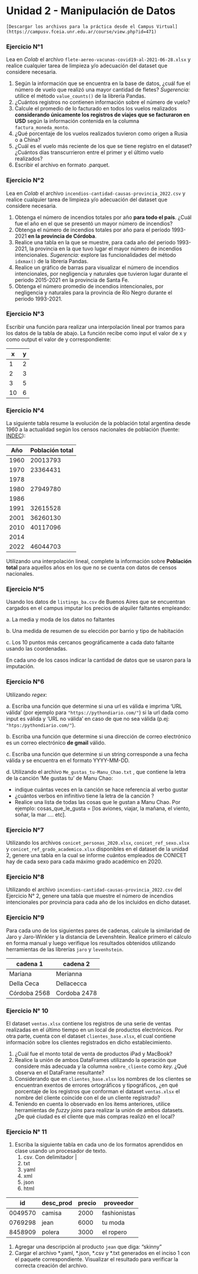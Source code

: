 # Unidad 2 - Manipulación de Datos

```{admonition} 📂 Descargar archivos  
[Descargar los archivos para la práctica desde el Campus Virtual](https://campusv.fceia.unr.edu.ar/course/view.php?id=471)
```
### **Ejercicio N°1**

Lea en *Colab* el archivo `flete-aereo-vacunas-covid19-al-2021-06-28.xlsx` y realice cualquier tarea de limpieza y/o adecuación del dataset que considere necesaria.

1. Según la información que se encuentra en la base de datos, ¿cuál fue el número de vuelo que realizó una mayor cantidad de fletes? *Sugerencia:* utilice el método `value_counts()` de la librería Pandas.
2. ¿Cuántos registros no contienen información sobre el número de vuelo?
3. Calcule el promedio de lo facturado en todos los vuelos realizados **considerando únicamente los registros de viajes que se facturaron en USD** según la información contenida en la columna `factura_moneda_monto`. 
4. ¿Qué porcentaje de los vuelos realizados tuvieron como origen a Rusia o a China?
5. ¿Cuál es el vuelo más reciente de los que se tiene registro en el dataset? ¿Cuántos días transcurrieron entre el primer y el último vuelo realizados?
6. Escribir el archivo en formato .parquet.

### **Ejercicio N°2**

Lea en *Colab* el archivo `incendios-cantidad-causas-provincia_2022.csv` y realice cualquier tarea de limpieza y/o adecuación del dataset que considere necesaria.

1. Obtenga el número de incendios totales por año **para todo el país**. ¿Cuál fue el año en el que se presentó un mayor número de incendios?
2. Obtenga el número de incendios totales por año para el período 1993-2021 **en la provincia de Córdoba**.
3. Realice una tabla en la que se muestre, para cada año del periodo 1993-2021, la provincia en la que tuvo lugar el mayor número de incendios intencionales. *Sugerencia:* explore las funcionalidades del método `idxmax()` de la librería Pandas.
4. Realice un gráfico de barras para visualizar el número de incendios intencionales, por negligencia y naturales que tuvieron lugar durante el periodo 2015-2021 en la provincia de Santa Fe.
5. Obtenga el número promedio de incendios intencionales, por negligencia y naturales para la provincia de Río Negro durante el periodo 1993-2021.

### **Ejercicio N°3**

Escribir una función para realizar una interpolación lineal por tramos para los datos de la tabla de abajo. La función recibe como input el valor de x y como output el valor de y correspondiente:

| **x** | **y** |
| --- | --- |
| 1 | 2 |
| 2 | 3 |
| 3 | 5 |
| 10 | 6 |

### **Ejercicio N°4**

La siguiente tabla resume la evolución de la población total argentina desde 1960 a la actualidad según los censos nacionales de población (fuente: [INDEC](https://www.indec.gob.ar/indec/web/Nivel4-Tema-2-18-77#:~:text=Aqu%C3%AD%20presentamos%20los%20datos%20del,de%20la%20poblaci%C3%B3n%20del%20pa%C3%ADs.&text=La%20poblaci%C3%B3n%20nacional%20est%C3%A1%20compuesta,mujeres%20hay%2094%2C8%20varones.)):

| **Año** | **Población total** |
| --- | --- |
| 1960 | 20013793 |
| 1970 | 23364431 |
| 1978 |  |
| 1980 | 27949780 |
| 1986 |  |
| 1991 | 32615528 |
| 2001 | 36260130 |
| 2010 | 40117096 |
| 2014 |  |
| 2022 | 46044703 |

Utilizando una interpolación lineal, complete la información sobre **Población total** para aquellos años en los que no se cuenta con datos de censos nacionales.

### **Ejercicio N°5**

Usando los datos de `listings_ba.csv` de Buenos Aires que se encuentran cargados en el campus imputar los precios de alquiler faltantes empleando:

a. La media y moda de los datos no faltantes 

b. Una medida de resumen de su elección por barrio y tipo de habitación

c. Los 10 puntos más cercanos geográficamente a cada dato faltante usando las coordenadas.

En cada uno de los casos indicar la cantidad de datos que se usaron para la imputación.

### **Ejercicio N°6**

Utilizando *regex*: 

a. Escriba una función que determine si una url es válida e imprima ‘URL válida’ (por ejemplo para `"https://pythondiario.com/"`) si la url dada como input es válida y ‘URL no válida’ en caso de que no sea válida (p.ej: `"htps:/pythondiario.com/"`).

b. Escriba una función que determine si una dirección de correo electrónico es un correo electrónico **de gmail** válido.

c. Escriba una función que determine si un string corresponde a una fecha válida y se encuentra en el formato YYYY-MM-DD.

d. Utilizando el archivo `Me_gustas_tu-Manu_Chao.txt` , que contiene la letra de la canción ‘Me gustas tu’ de Manu Chao: 

- indique cuántas veces en la canción se hace referencia al verbo gustar
- ¿cuántos verbos en infinitivo tiene la letra de la canción ?
- Realice una lista de todas las cosas que le gustan a Manu Chao. Por ejemplo: cosas_que_le_gusta = [los aviones, viajar, la mañana, el viento, soñar, la mar …. etc].

### Ejercicio N°7

Utilizando los archivos `conicet_personas_2020.xlsx`, `conicet_ref_sexo.xlsx` y `conicet_ref_grado_academico.xlsx` disponibles en el dataset de la unidad 2, genere una tabla en la cual se informe cuántos empleados de CONICET hay de cada sexo para cada máximo grado académico en 2020.

### Ejercicio N°8

Utilizando el archivo  `incendios-cantidad-causas-provincia_2022.csv` del Ejercicio N° 2, genere una tabla que muestre el número de incendios intencionales por provincia para cada año de los incluidos en dicho dataset. 

### **Ejercicio N°9**

Para cada uno de los siguientes pares de cadenas, calcule la similaridad de Jaro y Jaro-Winkler y la distancia de Levenshtein. Realice primero el cálculo en forma manual y luego verifique los resultados obtenidos utilizando herramientas de las librerías `jaro` y `levenhstein`.

| **cadena 1** | **cadena 2** |
| --- | --- |
| Mariana | Merianna |
| Della Ceca | Dellacecca |
| Córdoba 2568 | Cordoba 2478 |

### **Ejercicio N° 10**

El dataset `ventas.xlsx` contiene los registros de una serie de ventas realizadas en el último tiempo en un local de productos electrónicos. Por otra parte, cuenta con el dataset `clientes_base.xlsx`, el cual contiene información sobre los clientes registrados en dicho establecimiento. 

1. ¿Cuál fue el monto total de venta de productos iPad y MacBook?
2. Realice la unión de ambos DataFrames utilizando la operación que considere más adecuada y la columna `nombre_cliente` como *key.* ¿Qué observa en el DataFrame resultante?
3. Considerando que en `clientes_base.xlsx` los nombres de los clientes se encuentran exentos de errores ortográficos y tipográficos, ¿en qué porcentaje de los registros que conforman el dataset `ventas.xlsx` el nombre del cliente coincide con el de un cliente registrado?
4. Teniendo en cuenta lo observado en los ítems anteriores, utilice herramientas de *fuzzy joins* para realizar la unión de ambos datasets. ¿De qué ciudad es el cliente que más compras realizó en el local?

### **Ejercicio N° 11**

1. Escriba la siguiente tabla en cada uno de los formatos aprendidos en clase usando un procesador de texto.
    1. csv. Con delimitador |
    2. txt
    3. yaml
    4. xml
    5. json
    6. html

| **id** | **desc_prod** | **precio** | **proveedor** |
| --- | --- | --- | --- |
| 0049570 | camisa | 2000 | fashionistas |
| 0769298 | jean | 6000 | tu moda |
| 8458909 | polera | 3000 | el ropero |
1. Agregar una descripción al producto `jean` que diga: “skinny”
2. Cargar el archivo *.yaml, *.json, *.csv y *.txt generados en el inciso 1 con el paquete correspondiente. Visualizar el resultado para verificar la correcta creación del archivo.